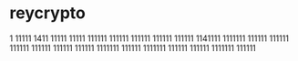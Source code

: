 # reycrypto
1
11111
1411
11111
11111
111111
111111
111111
111111
111111
1141111
1111111
111111
111111
111111
111111
111111
111111
1111111
111111
1111111
111111
111111
1111111
111111
